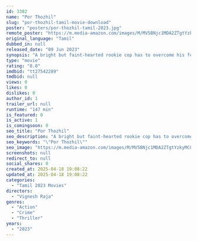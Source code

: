 ```yaml
---
id: 3382
name: "Por Thozhil"
slug: "por-thozhil-tamil-movie-download"
poster: "posters/por-thozhil-tamil-2023.jpg"
remote_poster: "https://m.media-amazon.com/images/M/MV5BNjc1MDA2ZTgtYzkyMC00ZTcwLWEwNmUtYjM1MmZhYTc3YzgzXkEyXkFqcGc@._V1_SX300.jpg"
original_language: "Tamil"
dubbed_in: null
released_date: "09 Jun 2023"
synopsis: "A bright but faint-hearted rookie cop has to overcome his fears in order to succeed in his first case which sees him partnered with a reclusive senior officer to catch a serial killer on the loose."
type: "movie"
rating: "8.0"
imdbid: "tt27542289"
tmdbid: null
views: 0
likes: 0
dislikes: 0
author_id: 1
trailer_url: null
runtime: "147 min"
is_featured: 0
is_active: 1
is_comingsoon: 0
seo_title: "Por Thozhil"
seo_description: "A bright but faint-hearted rookie cop has to overcome his fears in order to succeed in his first case which sees him partnered with a reclusive senior officer to catch a serial killer on the loose."
seo_keywords: "\"Por Thozhil\""
seo_image: "https://m.media-amazon.com/images/M/MV5BNjc1MDA2ZTgtYzkyMC00ZTcwLWEwNmUtYjM1MmZhYTc3YzgzXkEyXkFqcGc@._V1_SX300.jpg"
screenshots: null
redirect_to: null
social_shares: 0
created_at: 2025-04-18 19:08:22
updated_at: 2025-04-18 19:08:22
categories:
  - "Tamil 2023 Movies"
directors:
  - "Vignesh Raja"
genres:
  - "Action"
  - "Crime"
  - "Thriller"
years:
  - "2023"
---
```

